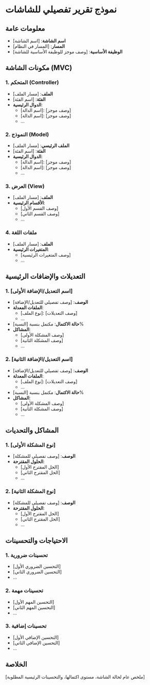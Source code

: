 # نموذج تقرير تفصيلي للشاشات

## معلومات عامة

- **اسم الشاشة**: [اسم الشاشة]
- **المسار**: [المسار في النظام]
- **الوظيفة الأساسية**: [وصف موجز للوظيفة الأساسية للشاشة]

## مكونات الشاشة (MVC)

### 1. المتحكم (Controller)

- **الملف**: [مسار الملف]
- **الفئة**: [اسم الفئة]
- **الدوال الرئيسية**:
  - [اسم الدالة]: [وصف موجز]
  - [اسم الدالة]: [وصف موجز]
  - ...

### 2. النموذج (Model)

- **الملف الرئيسي**: [مسار الملف]
- **الفئة**: [اسم الفئة]
- **الدوال الرئيسية**:
  - [اسم الدالة]: [وصف موجز]
  - [اسم الدالة]: [وصف موجز]
  - ...

### 3. العرض (View)

- **الملف**: [مسار الملف]
- **الأقسام الرئيسية**:
  - [وصف القسم الأول]
  - [وصف القسم الثاني]
  - ...

### 4. ملفات اللغة

- **الملف**: [مسار الملف]
- **المتغيرات الرئيسية**:
  - [وصف المتغيرات الرئيسية]
  - ...

## التعديلات والإضافات الرئيسية

### 1. [اسم التعديل/الإضافة الأولى]

- **الوصف**: [وصف تفصيلي للتعديل/الإضافة]
- **الملفات المعدلة**:
  - [نوع الملف]: [وصف التعديلات]
  - ...
- **حالة الاكتمال**: مكتمل بنسبة [النسبة]%
- **المشاكل**:
  - [وصف المشكلة الأولى]
  - [وصف المشكلة الثانية]
  - ...

### 2. [اسم التعديل/الإضافة الثانية]

- **الوصف**: [وصف تفصيلي للتعديل/الإضافة]
- **الملفات المعدلة**:
  - [نوع الملف]: [وصف التعديلات]
  - ...
- **حالة الاكتمال**: مكتمل بنسبة [النسبة]%
- **المشاكل**:
  - [وصف المشكلة الأولى]
  - [وصف المشكلة الثانية]
  - ...

## المشاكل والتحديات

### 1. [نوع المشكلة الأولى]

- **الوصف**: [وصف تفصيلي للمشكلة]
- **الحلول المقترحة**:
  - [الحل المقترح الأول]
  - [الحل المقترح الثاني]
  - ...

### 2. [نوع المشكلة الثانية]

- **الوصف**: [وصف تفصيلي للمشكلة]
- **الحلول المقترحة**:
  - [الحل المقترح الأول]
  - [الحل المقترح الثاني]
  - ...

## الاحتياجات والتحسينات

### 1. تحسينات ضرورية

- [التحسين الضروري الأول]
- [التحسين الضروري الثاني]
- ...

### 2. تحسينات مهمة

- [التحسين المهم الأول]
- [التحسين المهم الثاني]
- ...

### 3. تحسينات إضافية

- [التحسين الإضافي الأول]
- [التحسين الإضافي الثاني]
- ...

## الخلاصة

[ملخص عام لحالة الشاشة، مستوى اكتمالها، والتحسينات الرئيسية المطلوبة]
